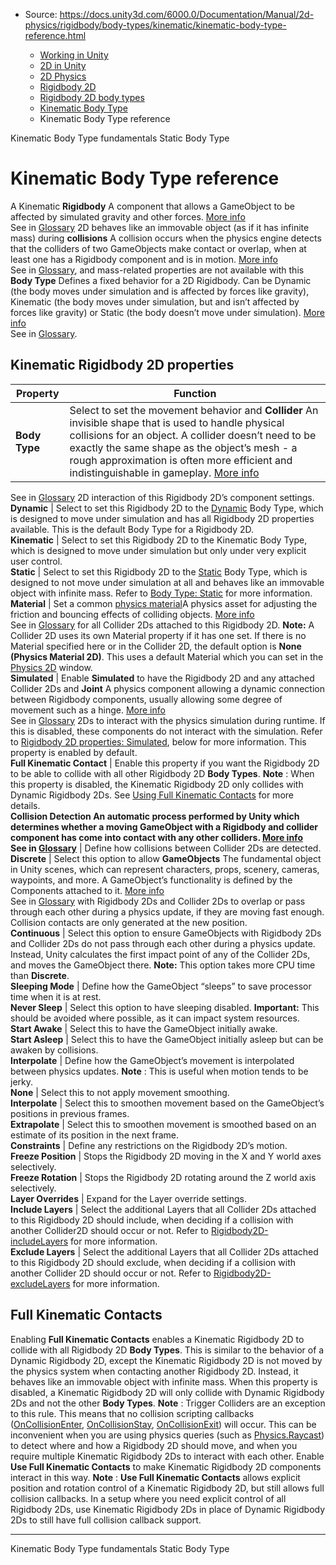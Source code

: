 * Source: https://docs.unity3d.com/6000.0/Documentation/Manual/2d-physics/rigidbody/body-types/kinematic/kinematic-body-type-reference.html

  * [Working in Unity](https://docs.unity3d.com/6000.0/Documentation/Manual/working-in-unity.html)
  * [2D in Unity](https://docs.unity3d.com/6000.0/Documentation/Manual/Unity2D.html)
  * [2D Physics](https://docs.unity3d.com/6000.0/Documentation/Manual/2d-physics/2d-physics.html)
  * [Rigidbody 2D](https://docs.unity3d.com/6000.0/Documentation/Manual/2d-physics/rigidbody/rigidbody-2d-landing.html)
  * [Rigidbody 2D body types](https://docs.unity3d.com/6000.0/Documentation/Manual/2d-physics/rigidbody/body-types/rigidbody-2d-body-types-landing.html)
  * [Kinematic Body Type](https://docs.unity3d.com/6000.0/Documentation/Manual/2d-physics/rigidbody/body-types/kinematic/kinematic-body-type-landing.html)
  * Kinematic Body Type reference


[](https://docs.unity3d.com/6000.0/Documentation/Manual/2d-physics/rigidbody/body-types/kinematic/kinematic-body-type-fundamentals.html)
Kinematic Body Type fundamentals
[](https://docs.unity3d.com/6000.0/Documentation/Manual/2d-physics/rigidbody/body-types/static/static-body-type-landing.html)
Static Body Type
# Kinematic Body Type reference
A Kinematic **Rigidbody** A component that allows a GameObject to be affected by simulated gravity and other forces. [More info](https://docs.unity3d.com/6000.0/Documentation/Manual/class-Rigidbody.html)  
See in [Glossary](https://docs.unity3d.com/6000.0/Documentation/Manual/Glossary.html#Rigidbody) 2D behaves like an immovable object (as if it has infinite mass) during **collisions** A collision occurs when the physics engine detects that the colliders of two GameObjects make contact or overlap, when at least one has a Rigidbody component and is in motion. [More info](https://docs.unity3d.com/6000.0/Documentation/Manual/CollidersOverview.html)  
See in [Glossary](https://docs.unity3d.com/6000.0/Documentation/Manual/Glossary.html#Collision), and mass-related properties are not available with this **Body Type** Defines a fixed behavior for a 2D Rigidbody. Can be Dynamic (the body moves under simulation and is affected by forces like gravity), Kinematic (the body moves under simulation, but and isn’t affected by forces like gravity) or Static (the body doesn’t move under simulation). [More info](https://docs.unity3d.com/6000.0/Documentation/Manual/2d-physics/rigidbody/introduction-to-rigidbody-2d.html)  
See in [Glossary](https://docs.unity3d.com/6000.0/Documentation/Manual/Glossary.html#BodyType).
## Kinematic Rigidbody 2D properties
**Property** | **Function**  
---|---  
**Body Type** | Select to set the movement behavior and **Collider** An invisible shape that is used to handle physical collisions for an object. A collider doesn’t need to be exactly the same shape as the object’s mesh - a rough approximation is often more efficient and indistinguishable in gameplay. [More info](https://docs.unity3d.com/6000.0/Documentation/Manual/CollidersOverview.html)  
See in [Glossary](https://docs.unity3d.com/6000.0/Documentation/Manual/Glossary.html#Collider) 2D interaction of this Rigidbody 2D’s component settings.  
**Dynamic** | Select to set this Rigidbody 2D to the [Dynamic](https://docs.unity3d.com/6000.0/Documentation/Manual/2d-physics/rigidbody/body-types/dynamic/dynamic-body-type-reference.html) Body Type, which is designed to move under simulation and has all Rigidbody 2D properties available. This is the default Body Type for a Rigidbody 2D.  
**Kinematic** | Select to set this Rigidbody 2D to the Kinematic Body Type, which is designed to move under simulation but only under very explicit user control.  
**Static** | Select to set this Rigidbody 2D to the [Static](https://docs.unity3d.com/6000.0/Documentation/Manual/2d-physics/rigidbody/body-types/static/static-body-type-reference.html) Body Type, which is designed to not move under simulation at all and behaves like an immovable object with infinite mass. Refer to [Body Type: Static](https://docs.unity3d.com/6000.0/Documentation/Manual/2d-physics/rigidbody/body-types/static/static-body-type-reference.html) for more information.  
**Material** | Set a common [physics material](https://docs.unity3d.com/6000.0/Documentation/Manual/2d-physics/physics-material-2d-reference.html)A physics asset for adjusting the friction and bouncing effects of colliding objects. [More info](https://docs.unity3d.com/6000.0/Documentation/Manual/class-PhysicsMaterial.html)  
See in [Glossary](https://docs.unity3d.com/6000.0/Documentation/Manual/Glossary.html#PhysicsMaterial) for all Collider 2Ds attached to this Rigidbody 2D. **Note:** A Collider 2D uses its own Material property if it has one set. If there is no Material specified here or in the Collider 2D, the default option is **None (Physics Material 2D)**. This uses a default Material which you can set in the [Physics 2D](https://docs.unity3d.com/6000.0/Documentation/Manual/class-Physics2DManager) window.  
**Simulated** | Enable **Simulated** to have the Rigidbody 2D and any attached Collider 2Ds and **Joint** A physics component allowing a dynamic connection between Rigidbody components, usually allowing some degree of movement such as a hinge. [More info](https://docs.unity3d.com/6000.0/Documentation/Manual/Joints.html)  
See in [Glossary](https://docs.unity3d.com/6000.0/Documentation/Manual/Glossary.html#joint) 2Ds to interact with the physics simulation during runtime. If this is disabled, these components do not interact with the simulation. Refer to [Rigidbody 2D properties: Simulated](https://docs.unity3d.com/6000.0/Documentation/Manual/2d-physics/rigidbody/rigidbody-2d-simulated-property.html), below for more information. This property is enabled by default.  
**Full Kinematic Contact** | Enable this property if you want the Rigidbody 2D to be able to collide with all other Rigidbody 2D **Body Types**. **Note** : When this property is disabled, the Kinematic Rigidbody 2D only collides with Dynamic Rigidbody 2Ds. See [Using Full Kinematic Contacts](https://docs.unity3d.com/6000.0/Documentation/Manual/2d-physics/rigidbody/body-types/kinematic/kinematic-body-type-reference.html#kinematiccontact) for more details.  
****Collision Detection** An automatic process performed by Unity which determines whether a moving GameObject with a Rigidbody and collider component has come into contact with any other colliders. [More info](https://docs.unity3d.com/6000.0/Documentation/Manual/CollidersOverview.html)  
See in [Glossary](https://docs.unity3d.com/6000.0/Documentation/Manual/Glossary.html#CollisionDetection)** | Define how collisions between Collider 2Ds are detected.  
**Discrete** | Select this option to allow **GameObjects** The fundamental object in Unity scenes, which can represent characters, props, scenery, cameras, waypoints, and more. A GameObject’s functionality is defined by the Components attached to it. [More info](https://docs.unity3d.com/6000.0/Documentation/Manual/class-GameObject.html)  
See in [Glossary](https://docs.unity3d.com/6000.0/Documentation/Manual/Glossary.html#GameObject) with Rigidbody 2Ds and Collider 2Ds to overlap or pass through each other during a physics update, if they are moving fast enough. Collision contacts are only generated at the new position.  
**Continuous** | Select this option to ensure GameObjects with Rigidbody 2Ds and Collider 2Ds do not pass through each other during a physics update. Instead, Unity calculates the first impact point of any of the Collider 2Ds, and moves the GameObject there. **Note:** This option takes more CPU time than **Discrete**.  
**Sleeping Mode** | Define how the GameObject “sleeps” to save processor time when it is at rest.  
**Never Sleep** | Select this option to have sleeping disabled. **Important:** This should be avoided where possible, as it can impact system resources.  
**Start Awake** | Select this to have the GameObject initially awake.  
**Start Asleep** | Select this to have the GameObject initially asleep but can be awaken by collisions.  
**Interpolate** | Define how the GameObject’s movement is interpolated between physics updates. **Note** : This is useful when motion tends to be jerky.  
**None** | Select this to not apply movement smoothing.  
**Interpolate** | Select this to smoothen movement based on the GameObject’s positions in previous frames.  
**Extrapolate** | Select this to smoothen movement is smoothed based on an estimate of its position in the next frame.  
**Constraints** | Define any restrictions on the Rigidbody 2D’s motion.  
**Freeze Position** | Stops the Rigidbody 2D moving in the X and Y world axes selectively.  
**Freeze Rotation** | Stops the Rigidbody 2D rotating around the Z world axis selectively.  
**Layer Overrides** | Expand for the Layer override settings.  
**Include Layers** | Select the additional Layers that all Collider 2Ds attached to this Rigidbody 2D should include, when deciding if a collision with another Collider2D should occur or not. Refer to [Rigidbody2D-includeLayers](https://docs.unity3d.com/6000.0/Documentation/ScriptReference/Rigidbody2D-includeLayers.html) for more information.  
**Exclude Layers** | Select the additional Layers that all Collider 2Ds attached to this Rigidbody 2D should exclude, when deciding if a collision with another Collider 2D should occur or not. Refer to [Rigidbody2D-excludeLayers](https://docs.unity3d.com/6000.0/Documentation/ScriptReference/Rigidbody2D-excludeLayers.html) for more information.  
## Full Kinematic Contacts 
Enabling **Full Kinematic Contacts** enables a Kinematic Rigidbody 2D to collide with all Rigidbody 2D **Body Types**. This is similar to the behavior of a Dynamic Rigidbody 2D, except the Kinematic Rigidbody 2D is not moved by the physics system when contacting another Rigidbody 2D. Instead, it behaves like an immovable object with infinite mass.
When this property is disabled, a Kinematic Rigidbody 2D will only collide with Dynamic Rigidbody 2Ds and not the other **Body Types**. **Note** : Trigger Colliders are an exception to this rule. This means that no collision scripting callbacks ([OnCollisionEnter](https://docs.unity3d.com/6000.0/Documentation/ScriptReference/Collider2D.OnCollisionEnter2D.html), [OnCollisionStay](https://docs.unity3d.com/6000.0/Documentation/ScriptReference/Collider2D.OnCollisionStay2D.html), [OnCollisionExit](https://docs.unity3d.com/6000.0/Documentation/ScriptReference/Collider2D.OnCollisionExit2D.html)) will occur.
This can be inconvenient when you are using physics queries (such as [Physics.Raycast](https://docs.unity3d.com/6000.0/Documentation/ScriptReference/Physics.Raycast.html)) to detect where and how a Rigidbody 2D should move, and when you require multiple Kinematic Rigidbody 2Ds to interact with each other. Enable **Use Full Kinematic Contacts** to make Kinematic Rigidbody 2D components interact in this way.
**Note** : **Use Full Kinematic Contacts** allows explicit position and rotation control of a Kinematic Rigidbody 2D, but still allows full collision callbacks. In a setup where you need explicit control of all Rigidbody 2Ds, use Kinematic Rigidbody 2Ds in place of Dynamic Rigidbody 2Ds to still have full collision callback support.
* * *
[](https://docs.unity3d.com/6000.0/Documentation/Manual/2d-physics/rigidbody/body-types/kinematic/kinematic-body-type-fundamentals.html)
Kinematic Body Type fundamentals
[](https://docs.unity3d.com/6000.0/Documentation/Manual/2d-physics/rigidbody/body-types/static/static-body-type-landing.html)
Static Body Type
